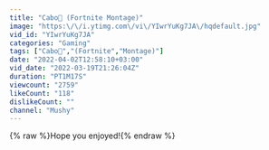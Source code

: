 ```yaml
---
title: "Cabo🌴 (Fortnite Montage)"
image: "https:\/\/i.ytimg.com\/vi\/YIwrYuKg7JA\/hqdefault.jpg"
vid_id: "YIwrYuKg7JA"
categories: "Gaming"
tags: ["Cabo🌴","(Fortnite","Montage)"]
date: "2022-04-02T12:58:10+03:00"
vid_date: "2022-03-19T21:26:04Z"
duration: "PT1M17S"
viewcount: "2759"
likeCount: "118"
dislikeCount: ""
channel: "Mushy"
---
```

{% raw %}Hope you enjoyed!{% endraw %}
